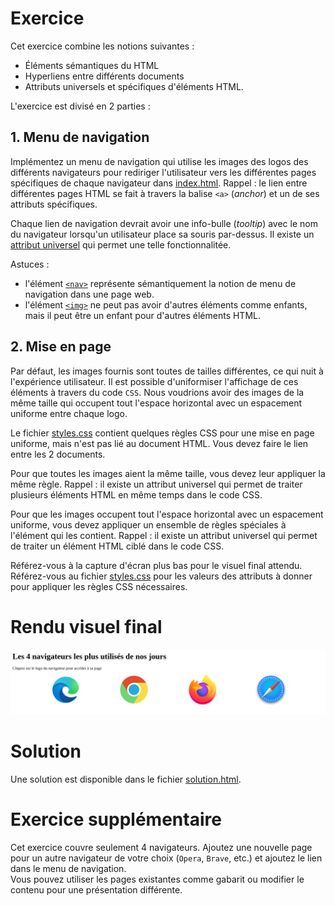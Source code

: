 # Exercice

Cet exercice combine les notions suivantes :
- Éléments sémantiques du HTML
- Hyperliens entre différents documents
- Attributs universels et spécifiques d'éléments HTML.

L'exercice est divisé en 2 parties : 

## 1. Menu de navigation

Implémentez un menu de navigation qui utilise les images des logos des différents navigateurs pour rediriger l'utilisateur vers les différentes pages spécifiques de chaque navigateur dans [index.html](./index.html). Rappel : le lien entre différentes pages HTML se fait à travers la balise `<a>` (_anchor_) et un de ses attributs spécifiques.

Chaque lien de navigation devrait avoir une info-bulle (_tooltip_) avec le nom du navigateur lorsqu'un utilisateur place sa souris par-dessus. Il existe un [attribut universel](https://developer.mozilla.org/en-US/docs/Web/HTML/Global_attributes) qui permet une telle fonctionnalitée. 

Astuces : 
- l'élément [`<nav>`](https://developer.mozilla.org/en-US/docs/Web/HTML/Element/nav) représente sémantiquement la notion de menu de navigation dans une page web.
- l'élément [`<img>`](https://developer.mozilla.org/en-US/docs/Web/HTML/Element/img) ne peut pas avoir d'autres éléments comme enfants, mais il peut être un enfant pour d'autres éléments HTML.

## 2. Mise en page

Par défaut, les images fournis sont toutes de tailles différentes, ce qui nuit à l'expérience utilisateur. Il est possible d'uniformiser l'affichage de ces éléments à travers du code `CSS`. Nous voudrions avoir des images de la même taille qui occupent tout l'espace horizontal avec un espacement uniforme entre chaque logo.

Le fichier [styles.css](./styles.css) contient quelques règles CSS pour une mise en page uniforme, mais n'est pas lié au document HTML. Vous devez faire le lien entre les 2 documents.

Pour que toutes les images aient la même taille, vous devez leur appliquer la même règle. Rappel : il existe un attribut universel qui permet de traiter plusieurs éléments HTML en même temps dans le code CSS.

Pour que les images occupent tout l'espace horizontal avec un espacement uniforme, vous devez appliquer un ensemble de règles spéciales à l'élément qui les contient. Rappel : il existe un attribut universel qui permet de traiter un élément HTML ciblé dans le code CSS.

Référez-vous à la capture d'écran plus bas pour le visuel final attendu.\
Référez-vous au fichier [styles.css](./styles.css) pour les valeurs des attributs à donner pour appliquer les règles CSS nécessaires.

# Rendu visuel final

![](img/exercice_rendu_final.png)

# Solution

Une solution est disponible dans le fichier [solution.html](./solution.html). 

# Exercice supplémentaire

Cet exercice couvre seulement 4 navigateurs. Ajoutez une nouvelle page pour un autre navigateur de votre choix (`Opera`, `Brave`, etc.) et ajoutez le lien dans le menu de navigation.\
Vous pouvez utiliser les pages existantes comme gabarit ou modifier le contenu pour une présentation différente. 
